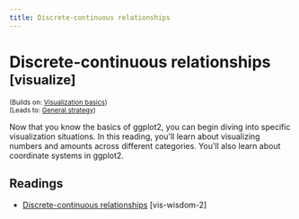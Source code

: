 ```yaml
---
title: Discrete-continuous relationships
---
```


<!-- Generated automatically from vis-discrete-continuous.yml. Do not edit by hand -->

# Discrete-continuous relationships <small class='visualize'>[visualize]</small>
<small>(Builds on: [Visualization basics](vis-basics.md))</small>  
<small>(Leads to: [General strategy](vis-strategy.md))</small>

Now that you know the basics of ggplot2, you can begin diving into specific 
visualization situations. In this reading, you'll learn about visualizing 
numbers and amounts across different categories. You'll also learn about 
coordinate systems in ggplot2.

## Readings

  * [Discrete-continuous relationships](https://bookdown.org/content/2138/discrete-continuous.html) [vis-wisdom-2]


